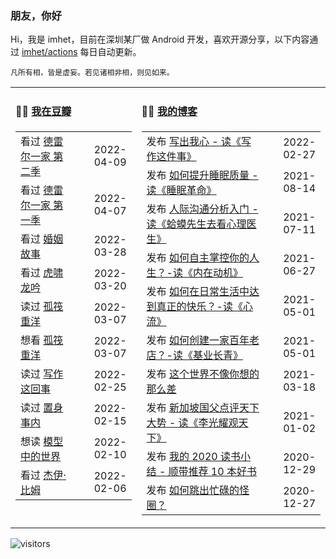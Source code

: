 ### 朋友，你好

Hi，我是 imhet，目前在深圳某厂做 Android 开发，喜欢开源分享，以下内容通过 <a href="https://github.com/imhet/imhet/actions" target="_blank">imhet/actions</a> 每日自动更新。

<!-- juzi starts -->
```
凡所有相，皆是虚妄。若见诸相非相，则见如来。
```
<!-- juzi ends -->


<table width="900px">
<tr>
<td valign="top" width="40%">

#### 🤾‍♂️  <a href="https://www.douban.com/people/heyitao/" target="_blank">我在豆瓣</a>

<!-- douban starts -->
| | |
 |:------------- | -------------: |
| 看过 <a href='http://movie.douban.com/subject/26800981/' target='_blank'>德雷尔一家 第二季</a> | 2022-04-09 |
| 看过 <a href='http://movie.douban.com/subject/26594369/' target='_blank'>德雷尔一家 第一季</a> | 2022-04-07 |
| 看过 <a href='http://movie.douban.com/subject/27202818/' target='_blank'>婚姻故事</a> | 2022-03-28 |
| 看过 <a href='http://movie.douban.com/subject/27087788/' target='_blank'>虎啸龙吟</a> | 2022-03-20 |
| 读过 <a href='https://book.douban.com/subject/35006761/' target='_blank'>孤筏重洋</a> | 2022-03-07 |
| 想看 <a href='http://movie.douban.com/subject/5155128/' target='_blank'>孤筏重洋</a> | 2022-03-07 |
| 读过 <a href='https://book.douban.com/subject/25903621/' target='_blank'>写作这回事</a> | 2022-02-25 |
| 读过 <a href='https://book.douban.com/subject/35546622/' target='_blank'>置身事内</a> | 2022-02-15 |
| 想读 <a href='https://book.douban.com/subject/34845997/' target='_blank'>模型中的世界</a> | 2022-02-10 |
| 看过 <a href='http://movie.douban.com/subject/35652715/' target='_blank'>杰伊·比姆</a> | 2022-02-06 |
<!-- douban ends -->

</td>


<td valign="top" width="60%">

#### 🤹‍♀️ <a href="https://heyitao.com/" target="_blank">我的博客</a>

<!-- blog starts -->
| | |
 |:------------- | -------------: |
| 发布 <a href='http://heyitao.com/post/reading-xiezuozhejianshi' target='_blank'>写出我心 - 读《写作这件事》</a> | 2022-02-27 |
| 发布 <a href='http://heyitao.com/post/reading-smgm' target='_blank'>如何提升睡眠质量 - 读《睡眠革命》</a> | 2021-08-14 |
| 发布 <a href='http://heyitao.com/post/reading-hmxsqkxlys' target='_blank'>人际沟通分析入门 - 读《蛤蟆先生去看心理医生》</a> | 2021-07-11 |
| 发布 <a href='http://heyitao.com/post/reading-neizaidongji' target='_blank'>如何自主掌控你的人生？-读《内在动机》</a> | 2021-06-27 |
| 发布 <a href='http://heyitao.com/post/reading-xinliu' target='_blank'>如何在日常生活中达到真正的快乐？-读《心流》</a> | 2021-05-01 |
| 发布 <a href='http://heyitao.com/post/reading-jiyechangqing' target='_blank'>如何创建一家百年老店？-读《基业长青》</a> | 2021-05-01 |
| 发布 <a href='http://heyitao.com/post/reading-shishi' target='_blank'>这个世界不像你想的那么差</a> | 2021-03-18 |
| 发布 <a href='http://heyitao.com/post/reading-lgygtx' target='_blank'>新加坡国父点评天下大势 - 读《李光耀观天下》</a> | 2021-01-02 |
| 发布 <a href='http://heyitao.com/post/reading-2020' target='_blank'>我的 2020 读书小结 - 顺带推荐 10 本好书</a> | 2020-12-29 |
| 发布 <a href='http://heyitao.com/post/reading-chonglai3' target='_blank'>如何跳出忙碌的怪圈？</a> | 2020-12-27 |
<!-- blog ends -->

</td>
</tr>


</table>

![visitors](https://visitor-badge.glitch.me/badge?page_id=imhet.imhet)